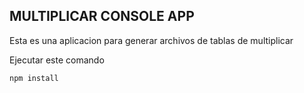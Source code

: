 ## MULTIPLICAR CONSOLE APP

Esta es una aplicacion para generar archivos de tablas de multiplicar 

Ejecutar este comando 

```
npm install
```